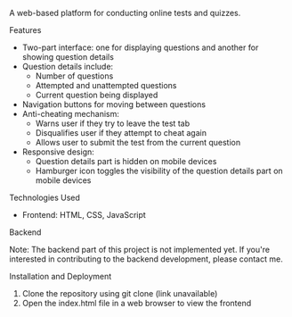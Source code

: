 A web-based platform for conducting online tests and quizzes.

Features

- Two-part interface: one for displaying questions and another for showing question details
- Question details include:
    - Number of questions
    - Attempted and unattempted questions
    - Current question being displayed
- Navigation buttons for moving between questions
- Anti-cheating mechanism:
    - Warns user if they try to leave the test tab
    - Disqualifies user if they attempt to cheat again
    - Allows user to submit the test from the current question
- Responsive design:
    - Question details part is hidden on mobile devices
    - Hamburger icon toggles the visibility of the question details part on mobile devices

Technologies Used

- Frontend: HTML, CSS, JavaScript

Backend

Note: The backend part of this project is not implemented yet. If you're interested in contributing to the backend development, please contact me.

Installation and Deployment

1. Clone the repository using git clone (link unavailable)
2. Open the index.html file in a web browser to view the frontend
